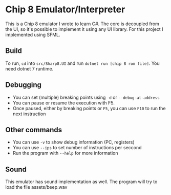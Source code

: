 # Chip 8 Emulator/Interpreter

This is a Chip 8 emulator I wrote to learn C#. The core is decoupled from the
UI, so it's possible to implement it using any UI library. For this project I
implemented using SFML.

## Build
To run, `cd` into `src/Sharp8.UI` and run `dotnet run [chip 8 rom file]`. You
  need dotnet 7 runtime.

## Debugging
- You can set (multiple) breaking points using `-d` or `--debug-at-address`
- You can pause or resume the execution with F5.
- Once paused, either by breaking points or `F5`, you can use `F10` to run the
  next instruction

## Other commands
- You can use `-v` to show debug information (PC, registers)
- You can use `--ips` to set number of instructions per seccond
- Run the program with `--help` for more information

## Sound
This emulator has sound implementation as well. The program will try to load the
  file assets/beep.wav

